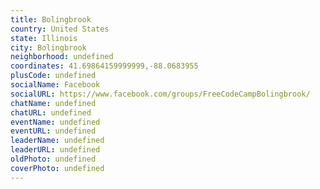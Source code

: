```yaml
---
title: Bolingbrook
country: United States
state: Illinois
city: Bolingbrook
neighborhood: undefined
coordinates: 41.69864159999999,-88.0683955
plusCode: undefined
socialName: Facebook
socialURL: https://www.facebook.com/groups/FreeCodeCampBolingbrook/
chatName: undefined
chatURL: undefined
eventName: undefined
eventURL: undefined
leaderName: undefined
leaderURL: undefined
oldPhoto: undefined
coverPhoto: undefined
---
```

